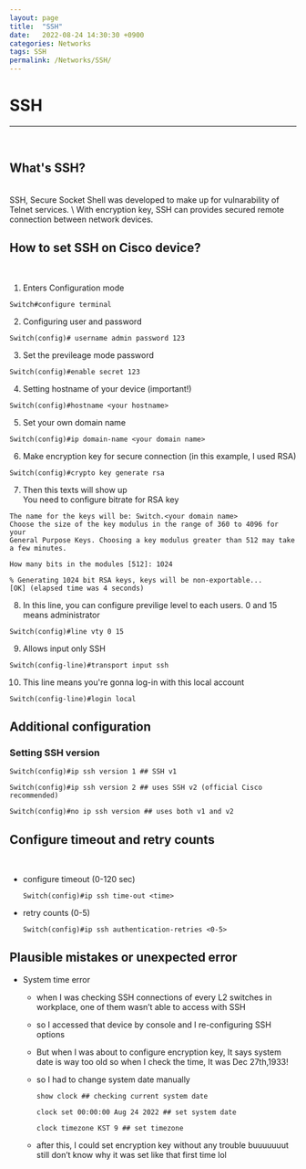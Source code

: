 ```yaml
---
layout: page
title:  "SSH"
date:   2022-08-24 14:30:30 +0900
categories: Networks
tags: SSH
permalink: /Networks/SSH/
---
```

# SSH

---
<br>

## What's SSH?

<br>
SSH, Secure Socket Shell was developed to make up for vulnarability of Telnet services. \
With encryption key, SSH can provides secured remote connection between network devices.

## How to set SSH on Cisco device?

<br>

1. Enters Configuration mode

```
Switch#configure terminal
```

02. Configuring user and password

```
Switch(config)# username admin password 123
```

3. Set the previleage mode password

```
Switch(config)#enable secret 123
```

4. Setting hostname of your device (important!)

```
Switch(config)#hostname <your hostname>
```

5. Set your own domain name

```
Switch(config)#ip domain-name <your domain name>
```

6. Make encryption key for secure connection (in this example, I used RSA)

```
Switch(config)#crypto key generate rsa
```

7. Then this texts will show up \
You need to configure bitrate for RSA key

```
The name for the keys will be: Switch.<your domain name>
Choose the size of the key modulus in the range of 360 to 4096 for your
General Purpose Keys. Choosing a key modulus greater than 512 may take
a few minutes.

How many bits in the modules [512]: 1024

% Generating 1024 bit RSA keys, keys will be non-exportable...
[OK] (elapsed time was 4 seconds)
```

8. In this line, you can configure previlige level to each users. 0 and 15 means administrator

```
Switch(config)#line vty 0 15
```

9. Allows input only SSH

```
Switch(config-line)#transport input ssh
```

10. This line means you're gonna log-in with this local account

```
Switch(config-line)#login local
```

## Additional configuration

### Setting SSH version

```
Switch(config)#ip ssh version 1 ## SSH v1

Switch(config)#ip ssh version 2 ## uses SSH v2 (official Cisco recommended)

Switch(config)#no ip ssh version ## uses both v1 and v2
```

## Configure timeout and retry counts
<br>

- configure timeout  (0-120 sec)
  
  ```
  Switch(config)#ip ssh time-out <time>
  ```

- retry counts (0-5)
  ```
  Switch(config)#ip ssh authentication-retries <0-5>
  ```
## Plausible mistakes or unexpected error

- System time error
  - when I was checking SSH connections of every L2 switches in workplace, one of them wasn’t able to access with SSH
  - so I accessed that device by console and I re-configuring SSH options
  - But when I was about to configure encryption key, It says system date is way too old so when I check the time, It was Dec 27th,1933!
  - so I had to change system date manually

    ```
    show clock ## checking current system date
    
    clock set 00:00:00 Aug 24 2022 ## set system date
    
    clock timezone KST 9 ## set timezone
    ```

  - after this, I could set encryption key without any trouble buuuuuuut still don’t know why it was set like that first time lol
